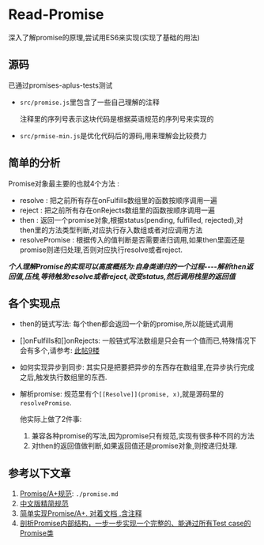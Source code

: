 # Read-Promise
深入了解promise的原理,尝试用ES6来实现(实现了基础的用法)

## 源码

已通过promises-aplus-tests测试

* `src/promise.js`里包含了一些自己理解的注释

	注释里的序列号表示这块代码是根据英语规范的序列号来实现的

* `src/prmise-min.js`是优化代码后的源码,用来理解会比较费力

## 简单的分析
Promise对象最主要的也就4个方法 :

* resolve : 把之前所有存在onFulfills数组里的函数按顺序调用一遍
* reject : 把之前所有存在onRejects数组里的函数按顺序调用一遍
* then : 返回一个promise对象,根据status(pending, fulfilled, rejected),对then里的方法类型判断,对应执行存入数组或者对应调用方法
* resolvePromise : 根据传入的值判断是否需要递归调用,如果then里面还是promise则递归处理,否则对应执行resolve或者reject.

***个人理解Promise的实现可以高度概括为:自身类递归的一个过程----解析then返回值,压栈,等待触发resolve或者reject,改变status,然后调用栈里的返回值***

## 各个实现点
* then的链式写法: 每个then都会返回一个新的promise,所以能链式调用
* []onFulfills和[]onRejects: 一般链式写法数组是只会有一个值而已,特殊情况下会有多个,请参考: [此帖9楼](https://cnodejs.org/topic/5603cb8a152fdd025f0f5014)
* 如何实现异步到同步: 其实只是把要把异步的东西存在数组里,在异步执行完成之后,触发执行数组里的东西.
* 解析promise: 规范里有个`[[Resolve]](promise, x)`,就是源码里的`resolvePromise`.

	他实际上做了2件事:
	1. 兼容各种promise的写法,因为promise只有规范,实现有很多种不同的方法
	2. 对then的返回值做判断,如果返回值还是promise对象,则按递归处理.

## 参考以下文章
1. [Promise/A+规范](https://promisesaplus.com/): `./promise.md`
2. [中文版精简规范](https://segmentfault.com/a/1190000002452115)
3. [简单实现Promise/A+. 对着文档 .含注释](https://cnodejs.org/topic/5603cb8a152fdd025f0f5014)
4. [剖析Promise内部结构，一步一步实现一个完整的、能通过所有Test case的Promise类](https://github.com/xieranmaya/blog/issues/3)